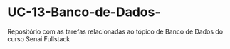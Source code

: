 # UC-13-Banco-de-Dados-
Repositório com as tarefas relacionadas ao tópico de Banco de Dados do curso Senai Fullstack
